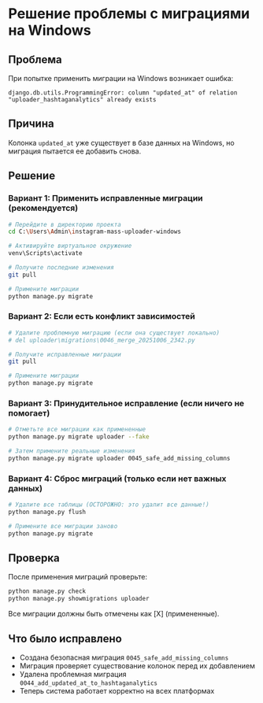 # Решение проблемы с миграциями на Windows

## Проблема
При попытке применить миграции на Windows возникает ошибка:
```
django.db.utils.ProgrammingError: column "updated_at" of relation "uploader_hashtaganalytics" already exists
```

## Причина
Колонка `updated_at` уже существует в базе данных на Windows, но миграция пытается ее добавить снова.

## Решение

### Вариант 1: Применить исправленные миграции (рекомендуется)
```bash
# Перейдите в директорию проекта
cd C:\Users\Admin\instagram-mass-uploader-windows

# Активируйте виртуальное окружение
venv\Scripts\activate

# Получите последние изменения
git pull

# Примените миграции
python manage.py migrate
```

### Вариант 2: Если есть конфликт зависимостей
```bash
# Удалите проблемную миграцию (если она существует локально)
# del uploader\migrations\0046_merge_20251006_2342.py

# Получите исправленные миграции
git pull

# Примените миграции
python manage.py migrate
```

### Вариант 3: Принудительное исправление (если ничего не помогает)
```bash
# Отметьте все миграции как примененные
python manage.py migrate uploader --fake

# Затем примените реальные изменения
python manage.py migrate uploader 0045_safe_add_missing_columns
```

### Вариант 4: Сброс миграций (только если нет важных данных)
```bash
# Удалите все таблицы (ОСТОРОЖНО: это удалит все данные!)
python manage.py flush

# Примените все миграции заново
python manage.py migrate
```

## Проверка
После применения миграций проверьте:
```bash
python manage.py check
python manage.py showmigrations uploader
```

Все миграции должны быть отмечены как [X] (примененные).

## Что было исправлено
- Создана безопасная миграция `0045_safe_add_missing_columns`
- Миграция проверяет существование колонок перед их добавлением
- Удалена проблемная миграция `0044_add_updated_at_to_hashtaganalytics`
- Теперь система работает корректно на всех платформах
